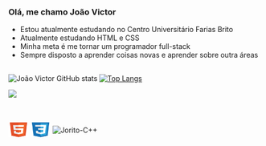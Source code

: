 ### Olá, me chamo João Victor

- Estou atualmente estudando no Centro Universitário Farias Brito
- Atualmente estudando HTML e CSS
- Minha meta é me tornar um programador full-stack
- Sempre disposto a aprender coisas novas e aprender sobre outra áreas

##

![João Victor GitHub stats](https://github-readme-stats.vercel.app/api?username=joritodev&show_icons=true&theme=dracula)
[![Top Langs](https://github-readme-stats.vercel.app/api/top-langs/?username=joritodev&layout=compact&theme=dracula)](https://github.com/joritodev/github-readme-stats)

<a href="https://www.linkedin.com/in/joão-victor-carvalho-montenegro/"><img src="https://img.shields.io/badge/LinkedIn-0077B5?style=for-the-badge&logo=linkedin&logoColor=white"></a>

##

<div style="display: inline_block"><br>
  <img align="center" alt="Jorito-HTML" height="30" width="40" src="https://raw.githubusercontent.com/devicons/devicon/master/icons/html5/html5-original.svg">
  <img align="center" alt="Jorito-CSS" height="30" width="40" src="https://raw.githubusercontent.com/devicons/devicon/master/icons/css3/css3-original.svg">
  <img align="center" alt="Jorito-C++" height="35" width="35" src="https://img.icons8.com/fluency/256/c-plus-plus-logo.png">
</div>
